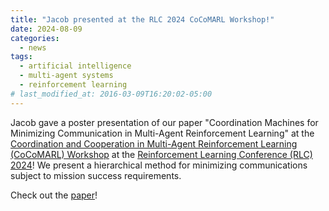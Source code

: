 ```yaml
---
title: "Jacob presented at the RLC 2024 CoCoMARL Workshop!"
date: 2024-08-09
categories:
  - news
tags:
  - artificial intelligence
  - multi-agent systems
  - reinforcement learning
# last_modified_at: 2016-03-09T16:20:02-05:00
---
```


Jacob gave a poster presentation of our paper "Coordination Machines for Minimizing Communication in Multi-Agent Reinforcement Learning" at the [Coordination and Cooperation in Multi-Agent Reinforcement Learning (CoCoMARL) Workshop](https://sites.google.com/view/cocomarl-2024/home?authuser=0) at the [Reinforcement Learning Conference (RLC) 2024](https://rl-conference.cc/index.html)! We present a hierarchical method for minimizing communications subject to mission success requirements.

Check out the [paper](https://openreview.net/forum?id=SnTvlVU7xr)!